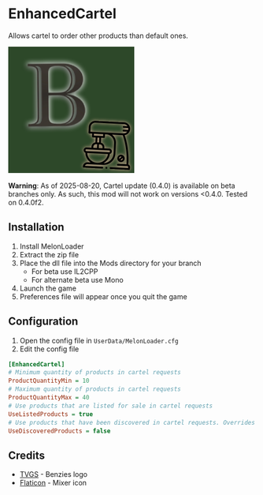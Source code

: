 # EnhancedCartel

Allows cartel to order other products than default ones.

![icon](https://raw.githubusercontent.com/k073l/s1-enhancedcartel/master/assets/icon.png)

**Warning**: As of 2025-08-20, Cartel update (0.4.0) is available on beta branches only. As such, this mod will not work on versions <0.4.0. Tested on 0.4.0f2.

## Installation
1. Install MelonLoader
2. Extract the zip file
3. Place the dll file into the Mods directory for your branch
    - For beta use IL2CPP
    - For alternate beta use Mono
4. Launch the game
5. Preferences file will appear once you quit the game

## Configuration
1. Open the config file in `UserData/MelonLoader.cfg`
2. Edit the config file
```ini
[EnhancedCartel]
# Minimum quantity of products in cartel requests
ProductQuantityMin = 10
# Maximum quantity of products in cartel requests
ProductQuantityMax = 40
# Use products that are listed for sale in cartel requests
UseListedProducts = true
# Use products that have been discovered in cartel requests. Overrides UseListedProducts if true
UseDiscoveredProducts = false
```

## Credits
- [TVGS](https://www.scheduleonegame.com/) - Benzies logo
- [Flaticon](https://www.flaticon.com/free-icon/mixer_3690065) - Mixer icon
